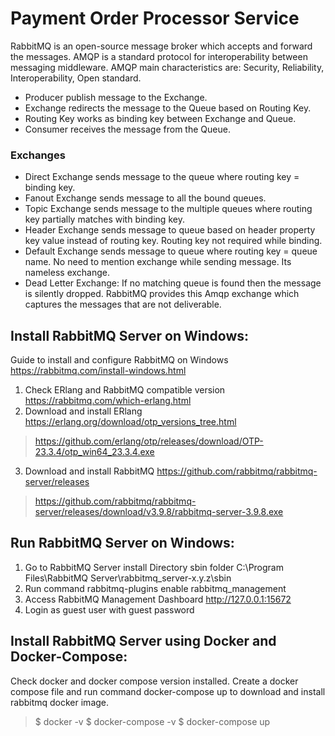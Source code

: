 # Payment Order Processor Service

RabbitMQ is an open-source message broker which accepts and forward the messages.
AMQP is a standard protocol for interoperability between messaging middleware.
AMQP main characteristics are: Security, Reliability, Interoperability, Open standard.

- Producer publish message to the Exchange.
- Exchange redirects the message to the Queue based on Routing Key.
- Routing Key works as binding key between Exchange and Queue.
- Consumer receives the message from the Queue.

### Exchanges
- Direct Exchange sends message to the queue where routing key = binding key.
- Fanout Exchange sends message to all the bound queues.
- Topic Exchange sends message to the multiple queues where routing key partially matches with binding key.
- Header Exchange sends message to queue based on header property key value instead of routing key. Routing key not required while binding.
- Default Exchange sends message to queue where routing key = queue name. No need to mention exchange while sending message. Its nameless exchange.
- Dead Letter Exchange: If no matching queue is found then the message is silently dropped. RabbitMQ provides this Amqp exchange which captures the messages that are not deliverable.

Install RabbitMQ Server on Windows:
-----------------------------
Guide to install and configure RabbitMQ on Windows https://rabbitmq.com/install-windows.html
1. Check ERlang and RabbitMQ compatible version https://rabbitmq.com/which-erlang.html
2. Download and install ERlang https://erlang.org/download/otp_versions_tree.html
> https://github.com/erlang/otp/releases/download/OTP-23.3.4/otp_win64_23.3.4.exe
3. Download and install RabbitMQ https://github.com/rabbitmq/rabbitmq-server/releases
> https://github.com/rabbitmq/rabbitmq-server/releases/download/v3.9.8/rabbitmq-server-3.9.8.exe

Run RabbitMQ Server on Windows:
-----------------------------
1. Go to RabbitMQ Server install Directory sbin folder C:\Program Files\RabbitMQ Server\rabbitmq_server-x.y.z\sbin
2. Run command rabbitmq-plugins enable rabbitmq_management
3. Access RabbitMQ Management Dashboard http://127.0.0.1:15672
4. Login as guest user with guest password

Install RabbitMQ Server using Docker and Docker-Compose:
-------------------------------------------------------
Check docker and docker compose version installed.
Create a docker compose file and run command docker-compose up to download and install rabbitmq docker image.
> $ docker -v
> $ docker-compose -v
> $ docker-compose up
